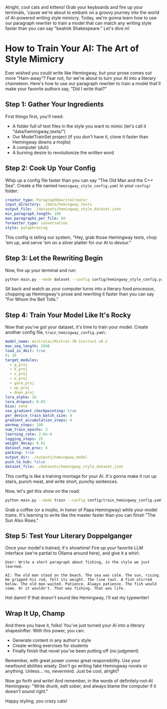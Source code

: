 Alright, cool cats and kittens! Grab your keyboards and fire up your terminals, 'cause we're about to embark on a groovy journey into the world of AI-powered writing style mimicry. Today, we're gonna learn how to use our paragraph rewriter to train a model that can match any writing style faster than you can say "beatnik Shakespeare." Let's dive in!

# How to Train Your AI: The Art of Style Mimicry

Ever wished you could write like Hemingway, but your prose comes out more "Ham-away"? Fear not, for we're about to turn your AI into a literary chameleon. Here's how to use our paragraph rewriter to train a model that'll make your favorite authors say, "Did I write that?"

## Step 1: Gather Your Ingredients

First things first, you'll need:

- A folder full of text files in the style you want to mimic (let's call it "data/hemingway_texts/")
- Our ModelTrainSet project (if you don't have it, clone it faster than Hemingway downs a mojito)
- A computer (duh)
- A burning desire to revolutionize the written word

## Step 2: Cook Up Your Config

Whip up a config file faster than you can say "The Old Man and the C++ Sea". Create a file named `hemingway_style_config.yaml` in your `config/` folder:

```yaml
creator_type: ParagraphRewriteCreator
input_directory: ./data/hemingway_texts
output_file: ./datasets/hemingway_style_dataset.json
min_paragraph_length: 100
max_paragraphs_per_file: 50
formatter_type: conversation
style: paraphrasing
```

This config is telling our system, "Hey, grab those Hemingway texts, chop 'em up, and serve 'em on a silver platter for our AI to devour."

## Step 3: Let the Rewriting Begin

Now, fire up your terminal and run:

```bash
python main.py --mode dataset --config config/hemingway_style_config.yaml
```

Sit back and watch as your computer turns into a literary food processor, chopping up Hemingway's prose and rewriting it faster than you can say "For Whom the Bell Tolls."

## Step 4: Train Your Model Like It's Rocky

Now that you've got your dataset, it's time to train your model. Create another config file, `train_hemingway_config.yaml`:

```yaml
model_name: mistralai/Mistral-7B-Instruct-v0.2
max_seq_length: 2048
load_in_4bit: true
r: 16
target_modules: 
  - q_proj
  - k_proj
  - v_proj
  - o_proj
  - gate_proj
  - up_proj
  - down_proj
lora_alpha: 16
lora_dropout: 0.05
bias: none
use_gradient_checkpointing: true
per_device_train_batch_size: 4
gradient_accumulation_steps: 4
warmup_steps: 100
num_train_epochs: 3
learning_rate: 2.0e-4
logging_steps: 25
weight_decay: 0.01
dataset_num_proc: 4
packing: true
output_dir: ./outputs/hemingway_model
push_to_hub: false
dataset_file: ./datasets/hemingway_style_dataset.json
```

This config is like a training montage for your AI. It's gonna make it run up stairs, punch meat, and write short, punchy sentences.

Now, let's get this show on the road:

```bash
python main.py --mode train --config config/train_hemingway_config.yaml
```

Grab a coffee (or a mojito, in honor of Papa Hemingway) while your model trains. It's learning to write like the master faster than you can finish "The Sun Also Rises."

## Step 5: Test Your Literary Doppelganger

Once your model's trained, it's showtime! Fire up your favorite LLM interface (we're partial to Ollama around here), and give it a whirl:

```
User: Write a short paragraph about fishing, in the style we just learned.

AI: The old man stood on the beach. The sea was calm. The sun, rising. He gripped his rod, felt its weight. The line taut. A fish stirred below. The old man waited. Patience. Always patience. The fish would come. Or it wouldn't. That was fishing. That was life.
```

Hot damn! If that doesn't sound like Hemingway, I'll eat my typewriter!

## Wrap It Up, Champ

And there you have it, folks! You've just turned your AI into a literary shapeshifter. With this power, you can:

- Generate content in any author's style
- Create writing exercises for students
- Finally finish that novel you've been putting off (no judgment)

Remember, with great power comes great responsibility. Use your newfound abilities wisely. Don't go writing fake Hemingway novels or anything. Unless... no, nevermind. Just be cool, alright?

Now go forth and write! And remember, in the words of definitely-not-AI Hemingway: "Write drunk, edit sober, and always blame the computer if it doesn't sound right."

Happy styling, you crazy cats!

